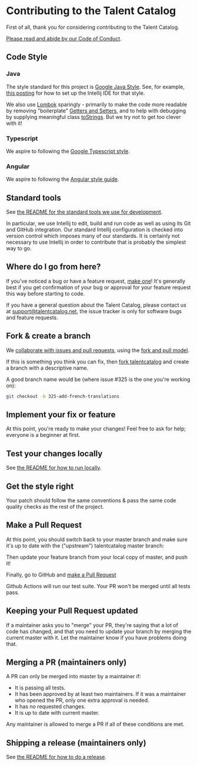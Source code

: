 # Contributing to the Talent Catalog

First of all, thank you for considering contributing to the Talent Catalog. 

[Please read and abide by our Code of Conduct](CODE_OF_CONDUCT.md).

## Code Style ##
### Java ###
The style standard for this project is 
[Google Java Style](http://google.github.io/styleguide/javaguide.html). 
See, for example, [this posting](https://medium.com/swlh/configuring-google-style-guide-for-java-for-intellij-c727af4ef248) 
for how to set up the Intellij IDE for that style.

We also use [Lombok](https://projectlombok.org/setup/intellij) 
sparingly - primarily to make the code more readable by removing "boilerplate"
[Getters and Setters](https://projectlombok.org/features/GetterSetter), 
and to help with debugging by supplying meaningful class 
[toStrings](https://projectlombok.org/features/ToString).
But we try not to get too clever with it!

### Typescript ###

We aspire to following the 
[Google Typescript style](https://google.github.io/styleguide/tsguide.html).

### Angular ###

We aspire to following the [Angular style guide](https://angular.io/guide/styleguide).


## Standard tools

See [the README for the standard tools we use for development](README.md).

In particular, we use Intellij to edit, build and run code as well as using
its Git and GitHub integration. Our standard Intellij configuration is 
checked into version control which imposes many of our standards.
It is certainly not necessary to use Intellij in order to contribute that is
probably the simplest way to go.


## Where do I go from here?

If you've noticed a bug or have a feature request, [make one][new issue]! It's
generally best if you get confirmation of your bug or approval for your feature
request this way before starting to code.

If you have a general question about the Talent Catalog, please contact us at 
support@talentcatalog.net, 
the issue tracker is only for software bugs and feature requests.

## Fork & create a branch

We [collaborate with issues and pull requests], using the [fork and pull model].

If this is something you think you can fix, then [fork talentcatalog] and create
a branch with a descriptive name.

A good branch name would be (where issue #325 is the one you're working on):

```sh
git checkout -b 325-add-french-translations
```

## Implement your fix or feature

At this point, you're ready to make your changes! Feel free to ask for help;
everyone is a beginner at first.

## Test your changes locally

See [the README for how to run locally](README.md).

## Get the style right

Your patch should follow the same conventions & pass the same code quality
checks as the rest of the project.

## Make a Pull Request

At this point, you should switch back to your master branch and make sure it's
up to date with the ("upstream") talentcatalog master branch:

Then update your feature branch from your local copy of master, and push it!

Finally, go to GitHub and [make a Pull Request] 

Github Actions will run our test suite. Your PR won't be merged until all tests pass.

## Keeping your Pull Request updated

If a maintainer asks you to "merge" your PR, they're saying that a lot of code
has changed, and that you need to update your branch by merging the current 
master with it. Let the maintainer know if you have problems doing that.

## Merging a PR (maintainers only)

A PR can only be merged into master by a maintainer if:

* It is passing all tests.
* It has been approved by at least two maintainers. If it was a maintainer who
  opened the PR, only one extra approval is needed.
* It has no requested changes.
* It is up to date with current master.

Any maintainer is allowed to merge a PR if all of these conditions are
met.

## Shipping a release (maintainers only)

See [the README for how to do a release](README.md).


[new issue]: https://github.com/Talent-Catalog/talentcatalog/issues/new
[fork talentcatalog]: https://help.github.com/articles/fork-a-repo
[collaborate with issues and pull requests]: https://docs.github.com/en/github/collaborating-with-issues-and-pull-requests
[fork and pull model]: https://docs.github.com/en/github/collaborating-with-issues-and-pull-requests/about-collaborative-development-models
[make a pull request]: https://help.github.com/articles/creating-a-pull-request

